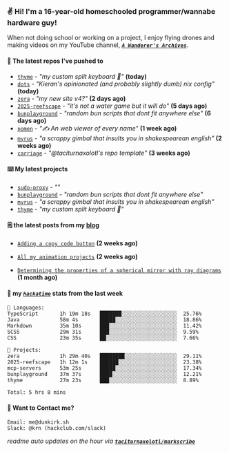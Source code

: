 ### ✌️ Hi! I'm a 16-year-old homeschooled programmer/wannabe hardware guy!

When not doing school or working on a project, I enjoy flying drones and making videos on my YouTube channel, [**_`A Wanderer's Archives`_**](https://youtube.com/@wanderer.archives).

#### 👷 The latest repos I've pushed to

- [`thyme`](https://github.com/taciturnaxolotl/thyme) - _"my custom split keyboard 🫶"_ **(today)**
- [`dots`](https://github.com/taciturnaxolotl/dots) - _"Kieran's opinionated (and probably slightly dumb) nix config"_ **(today)**
- [`zera`](https://github.com/taciturnaxolotl/zera) - _"my new site v4?"_ **(2 days ago)**
- [`2025-reefscape`](https://github.com/df1317/2025-reefscape) - _"it's not a water game but it will do"_ **(5 days ago)**
- [`bunplayground`](https://github.com/taciturnaxolotl/bunplayground) - _"random bun scripts that dont fit anywhere else"_ **(6 days ago)**
- [`nomen`](https://github.com/aramshiva/nomen) - _"✍️ An web viewer of every name"_ **(1 week ago)**
- [`myrus`](https://github.com/taciturnaxolotl/myrus) - _"a scrappy gimbal that insults you in shakespearean english"_ **(2 weeks ago)**
- [`carriage`](https://github.com/taciturnaxolotl/carriage) - _"@taciturnaxolotl's repo template"_ **(3 weeks ago)**

#### ⌨️ My latest projects

- [`sudo-proxy`](https://github.com/taciturnaxolotl/sudo-proxy) - _""_
- [`bunplayground`](https://github.com/taciturnaxolotl/bunplayground) - _"random bun scripts that dont fit anywhere else"_
- [`myrus`](https://github.com/taciturnaxolotl/myrus) - _"a scrappy gimbal that insults you in shakespearean english"_
- [`thyme`](https://github.com/taciturnaxolotl/thyme) - _"my custom split keyboard 🫶"_

#### 🗒️ the latest posts from my [blog](https://dunkirk.sh)

- [`Adding a copy code button`](https://dunkirk.sh/blog/adding-a-copy-button/) **(2 weeks ago)**

- [`All my animation projects`](https://dunkirk.sh/blog/my-animations/) **(2 weeks ago)**

- [`Determining the properties of a spherical mirror with ray diagrams`](https://dunkirk.sh/blog/spherical-ray-diagrams/) **(1 month ago)**



#### 📡 my [_`hackatime`_](https://waka.hackclub.com) stats from the last week

```text
💾 Languages:
TypeScript       1h 19m 18s   ███████░░░░░░░░░░░░░░░░░░  25.76%
Java             58m 4s       █████░░░░░░░░░░░░░░░░░░░░  18.86%
Markdown         35m 10s      ███░░░░░░░░░░░░░░░░░░░░░░  11.42%
SCSS             29m 31s      ███░░░░░░░░░░░░░░░░░░░░░░  9.59%
CSS              23m 35s      ██░░░░░░░░░░░░░░░░░░░░░░░  7.66%

💼 Projects:
zera             1h 29m 40s   ████████░░░░░░░░░░░░░░░░░  29.11%
2025-reefscape   1h 12m 1s    ██████░░░░░░░░░░░░░░░░░░░  23.38%
mcp-servers      53m 25s      █████░░░░░░░░░░░░░░░░░░░░  17.34%
bunplayground    37m 37s      ████░░░░░░░░░░░░░░░░░░░░░  12.21%
thyme            27m 23s      ███░░░░░░░░░░░░░░░░░░░░░░  8.89%

Total: 5 hrs 8 mins
```

#### 📮 Want to Contact me?

```text
Email: me@dunkirk.sh
Slack: @krn (hackclub.com/slack)
```

_readme auto updates on the hour via [**`taciturnaxolotl/markscribe`**](https://github.com/taciturnaxolotl/markscribe)_

